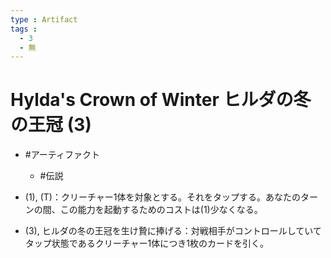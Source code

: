 ```yaml
---
type : Artifact
tags : 
  - 3
  - 無
---
```

# Hylda's Crown of Winter ヒルダの冬の王冠 (3)

* #アーティファクト
  * #伝説

* (1), (T)：クリーチャー1体を対象とする。それをタップする。あなたのターンの間、この能力を起動するためのコストは(1)少なくなる。
* (3), ヒルダの冬の王冠を生け贄に捧げる：対戦相手がコントロールしていてタップ状態であるクリーチャー1体につき1枚のカードを引く。
